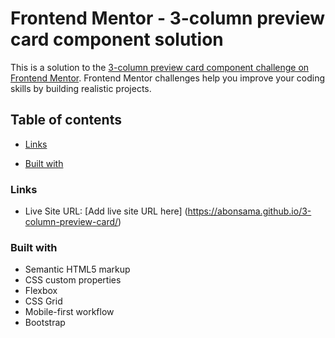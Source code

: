 # Frontend Mentor - 3-column preview card component solution

This is a solution to the [3-column preview card component challenge on Frontend Mentor](https://www.frontendmentor.io/challenges/3column-preview-card-component-pH92eAR2-). Frontend Mentor challenges help you improve your coding skills by building realistic projects. 

## Table of contents

  - [Links](#links)

  - [Built with](#built-with)


### Links

- Live Site URL: [Add live site URL here] (https://abonsama.github.io/3-column-preview-card/)


### Built with

- Semantic HTML5 markup
- CSS custom properties
- Flexbox
- CSS Grid
- Mobile-first workflow
- Bootstrap
